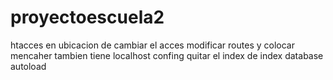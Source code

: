 # proyectoescuela2
htacces en ubicacion de cambiar el acces
modificar routes y colocar mencaher tambien tiene localhost
confing quitar el index de index
database
autoload

